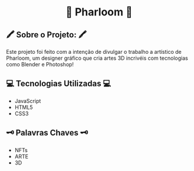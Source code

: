 <h1 align="center"> &#127912; Pharloom &#127912;</h1>
<h2> &#128397; Sobre o Projeto: &#128397; </h2>
<p>Este projeto foi feito com a intenção de divulgar o trabalho a artístico de Pharloom, um designer gráfico que cria artes 3D incrivéis com tecnologias como Blender e Photoshop!</p>
<h2 >&#128187; Tecnologias Utilizadas &#128187;</h2>
<ul>
  <li> JavaScript </li>
  <li> HTML5 </li>
  <li> CSS3 </li>
</ul>
<h2> 🗝️ Palavras Chaves 🗝️ </h2>
<ul>
  <li> NFTs </li>
  <li> ARTE </li>
  <li> 3D </li>
</ul>
